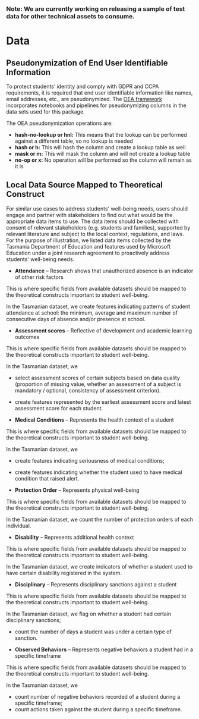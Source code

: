 
### Note: We are currently working on releasing a sample of test data for other technical assets to consume.




# Data

## Pseudonymization of End User Identifiable Information
To protect students’ identity and comply with GDPR and CCPA requirements, it is required that end user identifiable information like names, email addresses, etc., are pseudonymized. The [OEA framework](https://github.com/microsoft/OpenEduAnalytics/tree/main/framework/synapse) incorporates notebooks and pipelines for pseudonymizing columns in the data sets used for this package. 

The OEA pseudonymization operations are:
- **hash-no-lookup or hnl:** This means that the lookup can be performed against a different table, so no lookup is needed
- **hash or h:** This will hash the column and create a lookup table as well
- **mask or m:** This will mask the column and will not create a lookup table
- **no-op or x:** No operation will be performed so the column will remain as it is



## Local Data Source Mapped to Theoretical Construct 
For similar use cases to address students' well-being needs, users should engage and partner with stakeholders to find out what would be the appropriate data items to use. The data items should be collected with consent of relevant stakeholders (e.g. students and families), supported by relevant literature and subject to the local context, regulations, and laws. For the purpose of illustration, we listed data items collected by the Tasmania Department of Education and features used by Microsoft Education under a joint research agreement to proactively address students' well-being needs.  

- **Attendance** – Research shows that unauthorized absence is an indicator of other risk factors

This is where specific fields from available datasets should be mapped to the theoretical constructs important to student well-being.

In the Tasmanian dataset, we create features indicating patterns of student attendance at school: the minimum, average and maximum number of consecutive days of absence and/or presence at school. 

- **Assessment scores** – Reflective of development and academic learning outcomes

This is where specific fields from available datasets should be mapped to the theoretical constructs important to student well-being.

In the Tasmanian dataset, we
-	select assessment scores of certain subjects based on data quality (proportion of missing value, whether an assessment of a subject is mandatory / optional, consistency of assessment criterion).
-	create features represented by the earliest assessment score and latest assessment score for each student.

- **Medical Conditions** – Represents the health context of a student

This is where specific fields from available datasets should be mapped to the theoretical constructs important to student well-being.

In the Tasmanian dataset, we
-	create features indicating seriousness of medical conditions;
-	create features indicating whether the student used to have medical condition that raised alert.

- **Protection Order** – Represents physical well-being

This is where specific fields from available datasets should be mapped to the theoretical constructs important to student well-being.

In the Tasmanian dataset, we count the number of protection orders of each individual.

- **Disability** – Represents additional health context

This is where specific fields from available datasets should be mapped to the theoretical constructs important to student well-being.

In the Tasmanian dataset, we create indicators of whether a student used to have certain disability registered in the system.

- **Disciplinary** – Represents disciplinary sanctions against a student

This is where specific fields from available datasets should be mapped to the theoretical constructs important to student well-being.

In the Tasmanian dataset, we
flag on whether a student had certain disciplinary sanctions;
-	count the number of days a student was under a certain type of sanction.

- **Observed Behaviors** – Represents negative behaviors a student had in a specific timeframe

This is where specific fields from available datasets should be mapped to the theoretical constructs important to student well-being.

In the Tasmanian dataset, we
-	count number of negative behaviors recorded of a student during a specific timeframe;
-	count actions taken against the student during a specific timeframe.



